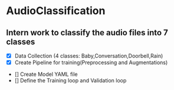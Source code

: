 # AudioClassification

## Intern work to classify the audio files into 7 classes

- [x] Data Collection (4 classes: Baby,Conversation,Doorbell,Rain)
- [x] Create Pipeline for training(Preprocessing and Augmentations)
- [] Create Model YAML file
- [] Define the Training loop and Validation loop
